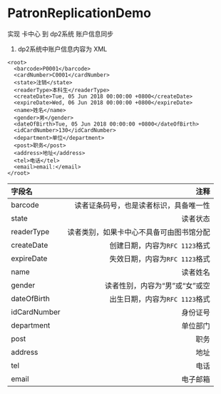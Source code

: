 # PatronReplicationDemo
实现 卡中心 到 dp2系统 账户信息同步
1. dp2系统中账户信息内容为 XML

```
<root>
  <barcode>P0001</barcode> 
  <cardNumber>C0001</cardNumber> 
  <state>注销</state> 
  <readerType>本科生</readerType> 
  <createDate>Tue, 05 Jun 2018 00:00:00 +0800</createDate> 
  <expireDate>Wed, 06 Jun 2018 00:00:00 +0800</expireDate> 
  <name>姓名</name> 
  <gender>男</gender> 
  <dateOfBirth>Tue, 05 Jun 2018 00:00:00 +0800</dateOfBirth> 
  <idCardNumber>130</idCardNumber> 
  <department>单位</department> 
  <post>职务</post> 
  <address>地址</address> 
  <tel>电话</tel> 
  <email>email:</email> 
</root>
```
|  字段名   |  注释  |
|:----------|---------:|
| barcode | 读者证条码号，也是读者标识，具备唯一性|
| state | 读者状态 |
| readerType | 读者类别，如果卡中心不具备可由图书馆分配 |
| createDate | 创建日期，内容为`RFC 1123`格式 |
| expireDate | 失效日期，内容为`RFC 1123`格式 |
| name | 读者姓名 |
| gender | 读者性别，内容为“男”或“女”或空 |
| dateOfBirth | 出生日期，内容为`RFC 1123`格式 |
| idCardNumber | 身份证号 |
| department | 单位部门 |
| post | 职务 |
| address | 地址 |
| tel | 电话 |
| email | 电子邮箱 |
